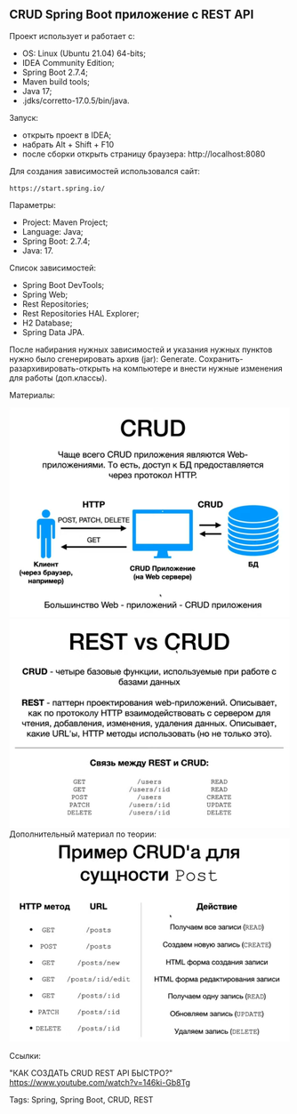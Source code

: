 
## CRUD Spring Boot приложение с REST API

Проект использует и работает с:

- OS: Linux (Ubuntu 21.04) 64-bits;
- IDEA Community Edition;
- Spring Boot 2.7.4;
- Maven build tools;
- Java 17; 
- .jdks/corretto-17.0.5/bin/java.

Запуск:
- открыть проект в IDEA;
- набрать Alt + Shift + F10
- после сборки открыть страницу браузера: http://localhost:8080

Для создания зависимостей использовался сайт:

	https://start.spring.io/

Параметры:

- Project: Maven Project;
- Language: Java;
- Spring Boot: 2.7.4;
- Java: 17.

Список зависимостей:

- Spring Boot DevTools;
- Spring Web;
- Rest Repositories;
- Rest Repositories HAL Explorer;
- H2 Database;
- Spring Data JPA.

После набирания нужных зависимостей и указания нужных пунктов нужно было сгенерировать архив (jar): Generate.
Сохранить-разархивировать-открыть на компьютере и внести нужные изменения для работы (доп.классы).

Материалы:
<html><img src = "docs/CRUD_0.png"></html>
<html><img src = "docs/CRUD_1.png"></html>
Дополнительный материал по теории:
<html><img src = "docs/CRUD_2.png"></html>

Ссылки:

"КАК СОЗДАТЬ CRUD REST API БЫСТРО?"
https://www.youtube.com/watch?v=146ki-Gb8Tg

Tags: Spring, Spring Boot, CRUD, REST